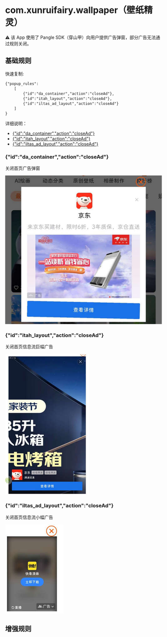 # com.xunruifairy.wallpaper（壁纸精灵）

⚠ 该 App 使用了 Pangle SDK（穿山甲）向用户提供广告弹窗，部分广告无法通过规则关闭。

## 基础规则

快速复制:
```
{"popup_rules":
    [
        {"id":"da_container","action":"closeAd"},
        {"id":"itah_layout","action":"closeAd"},
        {"id":"iltas_ad_layout","action":"closeAd"}
    ]
}
```
详细说明：
- [{"id":"da_container","action":"closeAd"}](#idda_containeractionclosead)
- [{"id":"itah_layout","action":"closeAd"}](#iditah_layoutactionclosead)
- [{"id":"iltas_ad_layout","action":"closeAd"}](#idiltas_ad_layoutactionclosead)

### {"id":"da_container","action":"closeAd"}
关闭首页广告弹窗

![](./assets/首页广告弹窗.jpg)

### {"id":"itah_layout","action":"closeAd"}
关闭首页信息流巨幅广告

![](./assets/首页信息流巨幅广告.jpg)

### {"id":"iltas_ad_layout","action":"closeAd"}
关闭首页信息流小幅广告

![](./assets/首页信息流小幅广告.jpg)

## 增强规则
